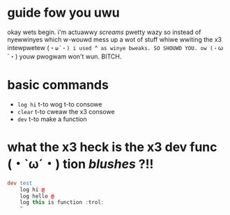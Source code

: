 # guide fow you uwu
okay wets begin. i'm actuawwy *screams* pwetty wazy so instead of nyewwinyes which w-wouwd mess up a wot of stuff whiwe wwiting the x3 intewpwetew (・`ω´・) i used `^` as winye bweaks. SO SHOUWD YOU. ow (・`ω´・) youw pwogwam won't wun. BITCH.

# basic commands
 - `log hi` t-to wog t-to consowe
 - `clear` t-to cweaw the x3 consowe
 - `dev` t-to make a function
# what the x3 heck is the x3 dev func (・`ω´・) tion *blushes* ?!!
```l
dev test
    log hi @
    log hello @
    log this is function :trol:
    ^
```
